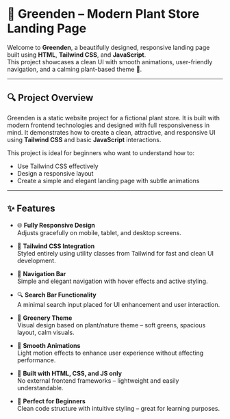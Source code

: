 # 🌿 Greenden – Modern Plant Store Landing Page

Welcome to **Greenden**, a beautifully designed, responsive landing page built using **HTML**, **Tailwind CSS**, and **JavaScript**.  
This project showcases a clean UI with smooth animations, user-friendly navigation, and a calming plant-based theme 🌱.

---

## 🔍 Project Overview

Greenden is a static website project for a fictional plant store. It is built with modern frontend technologies and designed with full responsiveness in mind. It demonstrates how to create a clean, attractive, and responsive UI using **Tailwind CSS** and basic **JavaScript** interactions.

This project is ideal for beginners who want to understand how to:
- Use Tailwind CSS effectively
- Design a responsive layout
- Create a simple and elegant landing page with subtle animations

---

## ✨ Features

- 🌐 **Fully Responsive Design**  
  Adjusts gracefully on mobile, tablet, and desktop screens.

- 🎨 **Tailwind CSS Integration**  
  Styled entirely using utility classes from Tailwind for fast and clean UI development.

- 🧭 **Navigation Bar**  
  Simple and elegant navigation with hover effects and active styling.

- 🔍 **Search Bar Functionality**  
  A minimal search input placed for UI enhancement and user interaction.

- 🌱 **Greenery Theme**  
  Visual design based on plant/nature theme – soft greens, spacious layout, calm visuals.

- 💫 **Smooth Animations**  
  Light motion effects to enhance user experience without affecting performance.

- 🧰 **Built with HTML, CSS, and JS only**  
  No external frontend frameworks – lightweight and easily understandable.

- 🚀 **Perfect for Beginners**  
  Clean code structure with intuitive styling – great for learning purposes.




